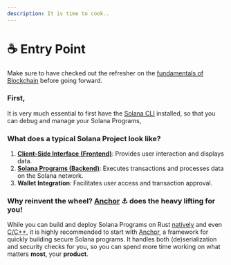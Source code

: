 ```yaml
---
description: It is time to cook..
---
```


# ☕ Entry Point

Make sure to have checked out the refresher on the [fundamentals of Blockchain](../../developers-guild/knowledge-base/online-courses/for-beginners.md#what-exactly-is-blockchain) before going forward.

### First,

It is very much essential to first have the [Solana CLI](../../developers-guild/knowledge-base/sdk-overview/base.md) installed, so that you can debug and manage your Solana Programs,

### What does a typical Solana Project look like?

1. [**Client-Side Interface**](../../developers-guild/knowledge-base/sdk-overview/frontend.md)[ **(Frontend)**](../../developers-guild/knowledge-base/sdk-overview/frontend.md): Provides user interaction and displays data.
2. [**Solana Programs (Backend)**](../../developers-guild/knowledge-base/sdk-overview/backend.md): Executes transactions and processes data on the Solana network.
3. **Wallet Integration**: Facilitates user access and transaction approval.

### Why reinvent the wheel? [Anchor](../../developers-guild/knowledge-base/sdk-overview/backend.md#example-programs) :anchor: does the heavy lifting for you!

While you can build and deploy Solana Programs on Rust [natively](../../developers-guild/knowledge-base/sdk-overview/backend.md#rust) and even [C/C++](../../developers-guild/knowledge-base/sdk-overview/backend.md#example-programs-1), it is highly recommended to start with [Anchor](../../developers-guild/knowledge-base/sdk-overview/backend.md#example-programs), a framework for quickly building secure Solana programs. It handles both (de)serialization and security checks for you, so you can spend more time working on what matters **most**, your **product**.





